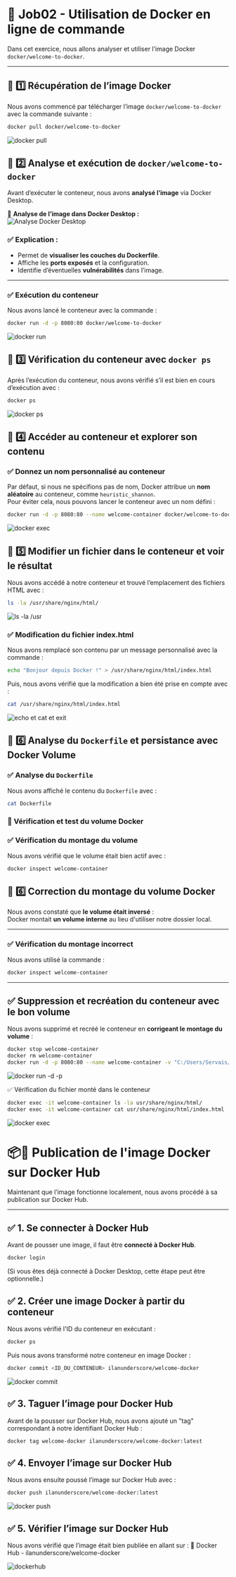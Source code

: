 # 🐳 Job02 - Utilisation de Docker en ligne de commande

Dans cet exercice, nous allons analyser et utiliser l’image Docker `docker/welcome-to-docker`.

---

## 📌 1️⃣ Récupération de l’image Docker

Nous avons commencé par télécharger l’image `docker/welcome-to-docker` avec la commande suivante :

```sh
docker pull docker/welcome-to-docker
```

![docker pull](image/image1.png)

## 📌 2️⃣ Analyse et exécution de `docker/welcome-to-docker`

Avant d’exécuter le conteneur, nous avons **analysé l’image** via Docker Desktop.

📸 **Analyse de l’image dans Docker Desktop :**  
![Analyse Docker Desktop](image/image2.png)

### ✅ Explication :
- Permet de **visualiser les couches du Dockerfile**.
- Affiche les **ports exposés** et la configuration.
- Identifie d’éventuelles **vulnérabilités** dans l’image.

---

### ✅ Exécution du conteneur

Nous avons lancé le conteneur avec la commande :

```sh
docker run -d -p 8080:80 docker/welcome-to-docker
```
![docker run](image/image3.png)

## 📌 3️⃣ Vérification du conteneur avec `docker ps`

Après l’exécution du conteneur, nous avons vérifié s’il est bien en cours d’exécution avec :

```sh
docker ps
```
![docker ps](image/image4.png)

## 📌 4️⃣ Accéder au conteneur et explorer son contenu

### ✅ Donnez un nom personnalisé au conteneur

Par défaut, si nous ne spécifions pas de nom, Docker attribue un **nom aléatoire** au conteneur, comme `heuristic_shannon`.  
Pour éviter cela, nous pouvons lancer le conteneur avec un nom défini :

```sh
docker run -d -p 8080:80 --name welcome-container docker/welcome-to-docker
```
![docker exec](image/image5.png)

## 📌 5️⃣ Modifier un fichier dans le conteneur et voir le résultat

Nous avons accédé à notre conteneur et trouvé l’emplacement des fichiers HTML avec :

```sh
ls -la /usr/share/nginx/html/
```
![ls -la /usr](image/image6.png)

### ✅ Modification du fichier index.html
Nous avons remplacé son contenu par un message personnalisé avec la commande :

```sh
echo "Bonjour depuis Docker !" > /usr/share/nginx/html/index.html
```
Puis, nous avons vérifié que la modification a bien été prise en compte avec :
```sh
cat /usr/share/nginx/html/index.html
```
![echo et cat et exit](image/image7.png)

## 📌 6️⃣ Analyse du `Dockerfile` et persistance avec Docker Volume

### ✅ Analyse du `Dockerfile`

Nous avons affiché le contenu du `Dockerfile` avec :

```sh
cat Dockerfile
```

### 📌 Vérification et test du volume Docker

### ✅ Vérification du montage du volume

Nous avons vérifié que le volume était bien actif avec :

```sh
docker inspect welcome-container
```
## 📌 6️⃣ Correction du montage du volume Docker

Nous avons constaté que **le volume était inversé** :  
Docker montait **un volume interne** au lieu d'utiliser notre dossier local.

---

### ✅ Vérification du montage incorrect

Nous avons utilisé la commande :

```sh
docker inspect welcome-container
```
---

## ✅ Suppression et recréation du conteneur avec le bon volume

Nous avons supprimé et recréé le conteneur en **corrigeant le montage du volume** :

```sh
docker stop welcome-container
docker rm welcome-container
docker run -d -p 8080:80 --name welcome-container -v "C:/Users/Servais/Documents/LaPlateforme/Job02/html:/usr/share/nginx/html" docker/welcome-to-docker
```
![docker run -d -p](image/image9.png)

✅ Vérification du fichier monté dans le conteneur

```sh
docker exec -it welcome-container ls -la usr/share/nginx/html/
docker exec -it welcome-container cat usr/share/nginx/html/index.html
```
![docker exec](image/image10.png)

# 📦🐳 Publication de l'image Docker sur Docker Hub

Maintenant que l’image fonctionne localement, nous avons procédé à sa publication sur Docker Hub.

---

## ✅ 1. Se connecter à Docker Hub

Avant de pousser une image, il faut être **connecté à Docker Hub**.  

```sh
docker login
```
(Si vous êtes déjà connecté à Docker Desktop, cette étape peut être optionnelle.)

## ✅ 2. Créer une image Docker à partir du conteneur

Nous avons vérifié l'ID du conteneur en exécutant :

```sh
docker ps
```
Puis nous avons transformé notre conteneur en image Docker :

```sh
docker commit <ID_DU_CONTENEUR> ilanunderscore/welcome-docker
```
![docker commit](image/image11.png)

## ✅ 3. Taguer l’image pour Docker Hub

Avant de la pousser sur Docker Hub, nous avons ajouté un "tag" correspondant à notre identifiant Docker Hub :

```sh
docker tag welcome-docker ilanunderscore/welcome-docker:latest
```

## ✅ 4. Envoyer l’image sur Docker Hub

Nous avons ensuite poussé l’image sur Docker Hub avec :

```sh
docker push ilanunderscore/welcome-docker:latest
```
![docker push](image/image12.png)

## ✅ 5. Vérifier l’image sur Docker Hub

Nous avons vérifié que l’image était bien publiée en allant sur :
🔗 Docker Hub - ilanunderscore/welcome-docker

![dockerhub](image/image13.png)

